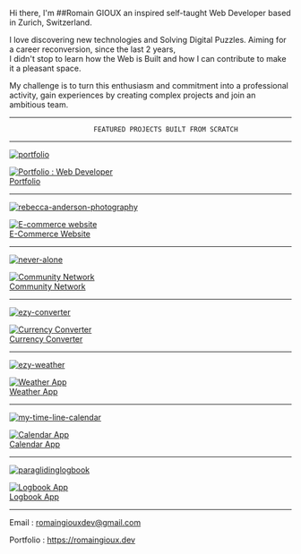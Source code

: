 Hi there, I'm ##Romain GIOUX an inspired self-taught
Web Developer based in Zurich, Switzerland.

I love discovering new technologies and Solving Digital Puzzles.
Aiming for a career reconversion, since the last 2 years,  
I didn't stop to learn how the Web is Built and how I can contribute to make it a pleasant space.
    
My challenge is to turn this enthusiasm and commitment into a professional activity, gain experiences by
creating complex projects and join an ambitious team.

---------------------------------------------------------------------------------------
                         FEATURED PROJECTS BUILT FROM SCRATCH
---------------------------------------------------------------------------------------

 [![portfolio](https://res.cloudinary.com/dokbrxcp2/image/upload/v1647005684/images/portfolio_copie_2_t9gpcr.png)](https://github.com/nordend4000/portfolio) 
 <div> <a href="https://github.com/nordend4000/portfolio"><img src="https://res.cloudinary.com/dokbrxcp2/image/upload/v1647001299/images/reb-desktop_copie_pv7caq.png" alt="Portfolio : Web Developer"/></a></div>
<a href="https://github.com/nordend4000/portfolio">Portfolio</a>

---------------------------------------------------------------------------------------

 [![rebecca-anderson-photography](https://res.cloudinary.com/dokbrxcp2/image/upload/v1647005684/images/ecomerce_copie_pnkwyw.png)](https://github.com/nordend4000/rebecca-anderson-photography) 
 <div> <a href="https://github.com/nordend4000/rebecca-anderson-photography"><img src="https://res.cloudinary.com/dokbrxcp2/image/upload/v1647001299/images/reb-desktop_copie_pv7caq.png" alt="E-commerce website"/></a></div>
<a href="https://github.com/nordend4000/rebecca-anderson-photography">E-Commerce Website</a>

---------------------------------------------------------------------------------------

[![never-alone](https://res.cloudinary.com/dokbrxcp2/image/upload/v1647005684/images/neveralone_copie_2_mlevtt.png)](https://github.com/nordend4000/never-alone)
 <div><a href="https://github.com/nordend4000/never-alone"><img src="https://res.cloudinary.com/dokbrxcp2/image/upload/v1647001324/images/neveralone_copie_t6usfv.png" alt="Community Network"/></a></div>
 <a href="https://github.com/nordend4000/never-alone">Community Network</a>
 
---------------------------------------------------------------------------------------

[![ezy-converter](https://res.cloudinary.com/dokbrxcp2/image/upload/v1647005684/images/currency_copie_2_vydzds.png)](https://github.com/nordend4000/ezy-converter) 
<div><a href="https://github.com/nordend4000/ezy-currency"><img src="https://res.cloudinary.com/dokbrxcp2/image/upload/v1647001200/images/currency_copie_clqej6.png" alt="Currency Converter"/></a></div>
<a href="https://github.com/nordend4000/ezy-converter">Currency Converter</a>  

---------------------------------------------------------------------------------------

[![ezy-weather](https://res.cloudinary.com/dokbrxcp2/image/upload/v1647005684/images/weather_copie_cc4ijh.png)](https://github.com/nordend4000/ezy-weather)
  <div><a href="https://github.com/nordend4000/ezy-weather"><img src="https://res.cloudinary.com/dokbrxcp2/image/upload/v1647001237/images/ezy_copie_lutunx.png" alt="Weather App"/></a></div>
  <a href="https://github.com/nordend4000/ezy-weather">Weather App</a>
  
---------------------------------------------------------------------------------------

[![my-time-line-calendar](https://res.cloudinary.com/dokbrxcp2/image/upload/v1647005684/images/calendar_copie_2_okm1ws.png)](https://github.com/nordend4000/my-time-line-calendar)
 <div><a href="https://github.com/nordend4000/my-time-line-calendar"><img src="https://res.cloudinary.com/dokbrxcp2/image/upload/v1647001265/images/calendar_copie_cdiypo.png" alt="Calendar App"/></a></div>
  <a href="https://github.com/nordend4000/my-time-line-calendar">Calendar App</a>
  
---------------------------------------------------------------------------------------


[![paraglidinglogbook](https://res.cloudinary.com/dokbrxcp2/image/upload/v1647005685/images/logbook_copie_2_hic3mo.png)](https://github.com/nordend4000/paraglidinglogbook)
  <div><a href="https://github.com/nordend4000/paraglidinglogbook"><img src="https://res.cloudinary.com/dokbrxcp2/image/upload/v1647001279/images/logbook_copie_joybfe.png" alt="Logbook App"/></a><div>
<a href="https://github.com/nordend4000/paraglidinglogbook">Logbook App</a>

---------------------------------------------------------------------------------------

Email : romaingiouxdev@gmail.com  
   
Portfolio : https://romaingioux.dev  
